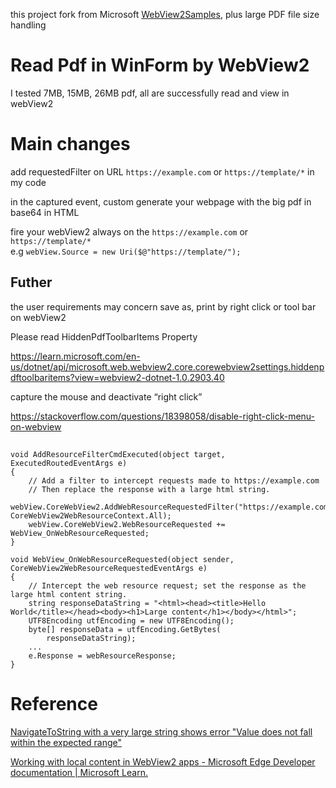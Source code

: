 this project fork from Microsoft [WebView2Samples](https://github.com/MicrosoftEdge/WebView2Samples), plus large PDF file size handling

# Read Pdf in WinForm by WebView2 

I tested 7MB, 15MB, 26MB pdf, all are successfully read and view in webView2

# Main changes

add requestedFilter on URL `https://example.com` or `https://template/*` in my code

in the captured event, custom generate your webpage with the big pdf in base64 in HTML

fire your webView2 always on the `https://example.com` or `https://template/*`<br>
e.g `webView.Source = new Uri($@"https://template/");`

## Futher

the user requirements may concern save as, print by right click or tool bar on webView2

Please read HiddenPdfToolbarItems Property

https://learn.microsoft.com/en-us/dotnet/api/microsoft.web.webview2.core.corewebview2settings.hiddenpdftoolbaritems?view=webview2-dotnet-1.0.2903.40


capture the mouse and deactivate “right click”

https://stackoverflow.com/questions/18398058/disable-right-click-menu-on-webview

##

```
void AddResourceFilterCmdExecuted(object target, ExecutedRoutedEventArgs e)
{
    // Add a filter to intercept requests made to https://example.com
    // Then replace the response with a large html string.
    webView.CoreWebView2.AddWebResourceRequestedFilter("https://example.com", CoreWebView2WebResourceContext.All);
    webView.CoreWebView2.WebResourceRequested += WebView_OnWebResourceRequested;
}

void WebView_OnWebResourceRequested(object sender, CoreWebView2WebResourceRequestedEventArgs e)
{
    // Intercept the web resource request; set the response as the large html content string.
    string responseDataString = "<html><head><title>Hello World</title></head><body><h1>Large content</h1></body></html>";
    UTF8Encoding utfEncoding = new UTF8Encoding();
    byte[] responseData = utfEncoding.GetBytes(
        responseDataString);
    ...
    e.Response = webResourceResponse;
}
```

# Reference

[NavigateToString with a very large string shows error "Value does not fall within the expected range"](https://github.com/MicrosoftEdge/WebView2Feedback/issues/1355)

[Working with local content in WebView2 apps - Microsoft Edge Developer documentation | Microsoft Learn.](https://learn.microsoft.com/en-us/microsoft-edge/webview2/concepts/working-with-local-content?tabs=dotnetcsharp#loading-local-content-by-handling-the-webresourcerequested-event)
